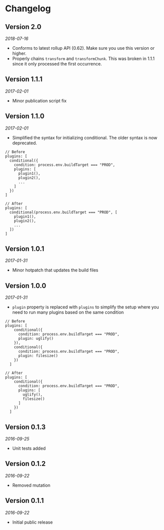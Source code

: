 # Changelog

## Version 2.0
*2018-07-16*
* Conforms to latest rollup API (0.62). Make sure you use this version or higher.
* Properly chains `transform` and `transformChunk`. This was broken in 1.1.1 since it only processed the first occurrence.

## Version 1.1.1
*2017-02-01*
* Minor publication script fix

## Version 1.1.0
*2017-02-01*
* Simplified the syntax for initializing conditional. The older syntax is now deprecated.

```
// Before
plugins: [
  conditional({
    condition: process.env.buildTarget === "PROD",
    plugins: [
      plugin1(),
      plugin2(),
      ...
    ]
  })
]

// After
plugins: [
  conditional(process.env.buildTarget === "PROD", [
    plugin1(),
    plugin2(),
    ...
  ])
]
```

## Version 1.0.1
*2017-01-31*
* Minor hotpatch that updates the build files

## Version 1.0.0
*2017-01-31*
* `plugin` property is replaced with `plugins` to simplify the setup where you need to run many plugins based on the same condition
```
// Before
plugins: [
    conditional({
      condition: process.env.buildTarget === "PROD",
      plugin: uglify()
    }),
    conditional({
      condition: process.env.buildTarget === "PROD",
      plugin: filesize()
    })
  ]

// After
plugins: [
    conditional({
      condition: process.env.buildTarget === "PROD",
      plugins: [
        uglify(),
        filesize()
      ]
    })
  ]
```

## Version 0.1.3
*2016-09-25*
* Unit tests added

## Version 0.1.2
*2016-09-22*
* Removed mutation

## Version 0.1.1
*2016-09-22*
* Initial public release
